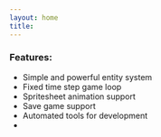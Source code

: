 ```yaml
---
layout: home
title:
---
```


### Features:

- Simple and powerful entity system
- Fixed time step game loop
- Spritesheet animation support
- Save game support
- Automated tools for development
- 